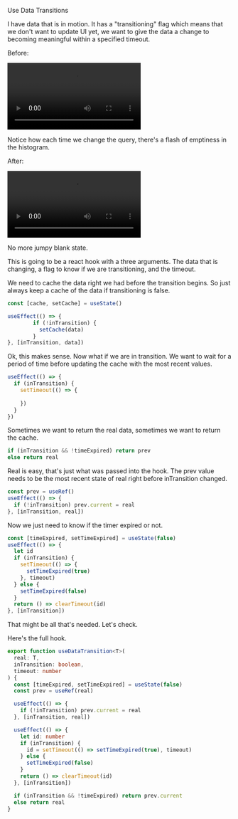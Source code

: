 Use Data Transitions

I have data that is in motion. It has a "transitioning" flag which means that  we don't want to update UI yet, we want to give the data a change to becoming meaningful within a specified timeout.

Before:

<video src="./before.mp4"></video>

Notice how each time we change the query, there's a flash of emptiness in the histogram.

After:

<video src="./after.mp4"></video>

No more jumpy blank state.

This is going to be a react hook with a three arguments. The data that is changing, a flag to know if we are transitioning, and the timeout.

We need to cache the data right we had before the transition begins. So just always keep a cache of the data if transitioning is false.

```js
const [cache, setCache] = useState()

useEffect(() => {
		if (!inTransition) {
		  setCache(data)
		}
}, [inTransition, data])
```

Ok, this makes sense. Now what if we are in transition. We want to wait for a period of time before updating the cache with the most recent values.

```js
useEffect(() => {
  if (inTransition) {
    setTimeout(() => {
      
    })
  }
})
```

Sometimes we want to return the real data, sometimes we want to return the cache. 

```js
if (inTransition && !timeExpired) return prev
else return real
```

Real is easy, that's just what was passed into the hook. The prev value needs to be the most recent state of real right before inTransition changed.

```js
const prev = useRef()
useEffect(() => {
  if (!inTransition) prev.current = real
}, [inTransition, real])
```

Now we just need to know if the timer expired or not.

```js
const [timeExpired, setTimeExpired] = useState(false)
useEffect(() => {
  let id
  if (inTransition) {
    setTimeout(() => {
      setTimeExpired(true)
    }, timeout)
  } else {
    setTimeExpired(false)
  }
  return () => clearTimeout(id)
}, [inTransition])
```

That might be all that's needed. Let's check.

Here's the full hook.



```ts
export function useDataTransition<T>(
  real: T,
  inTransition: boolean,
  timeout: number
) {
  const [timeExpired, setTimeExpired] = useState(false)
  const prev = useRef(real)

  useEffect(() => {
    if (!inTransition) prev.current = real
  }, [inTransition, real])

  useEffect(() => {
    let id: number
    if (inTransition) {
      id = setTimeout(() => setTimeExpired(true), timeout)
    } else {
      setTimeExpired(false)
    }
    return () => clearTimeout(id)
  }, [inTransition])

  if (inTransition && !timeExpired) return prev.current
  else return real
}
```

